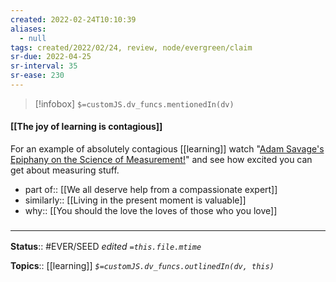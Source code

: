 ```yaml
---
created: 2022-02-24T10:10:39 
aliases:
  - null
tags: created/2022/02/24, review, node/evergreen/claim
sr-due: 2022-04-25
sr-interval: 35
sr-ease: 230
---
```

> [!infobox]
`$=customJS.dv_funcs.mentionedIn(dv)`

#### [[The joy of learning is contagious]] 

For an example of absolutely contagious [[learning]] watch "[Adam Savage's Epiphany on the Science of Measurement!](https://www.youtube.com/watch?v=qE7dYhpI_bI)" and see how excited you can get about measuring stuff.

- part of:: [[We all deserve help from a compassionate expert]]
- similarly:: [[Living in the present moment is valuable]]
- why:: [[You should the love the loves of those who you love]]

### <hr class="footnote"/>

**Status**:: #EVER/SEED 
*edited `=this.file.mtime`*

**Topics**:: [[learning]] 
*`$=customJS.dv_funcs.outlinedIn(dv, this)`*
